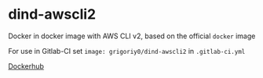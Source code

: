 # dind-awscli2
Docker in docker image with AWS CLI v2, based on the official `docker` image

For use in Gitlab-CI set `image: grigoriy0/dind-awscli2` in `.gitlab-ci.yml`

[Dockerhub](https://hub.docker.com/r/grigoriy0/dind-awscli2)
